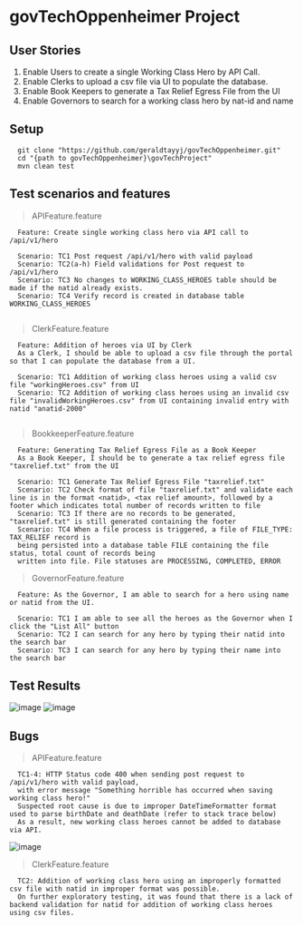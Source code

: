 # govTechOppenheimer Project

## User Stories
1. Enable Users to create a single Working Class Hero by API Call.
2. Enable Clerks to upload a csv file via UI to populate the database.
3. Enable Book Keepers to generate a Tax Relief Egress File from the UI
4. Enable Governors to search for a working class hero by nat-id and name

## Setup
```
  git clone "https://github.com/geraldtayyj/govTechOppenheimer.git"
  cd "{path to govTechOppenheimer}\govTechProject"
  mvn clean test
```

## Test scenarios and features
> APIFeature.feature
```
  Feature: Create single working class hero via API call to /api/v1/hero
  
  Scenario: TC1 Post request /api/v1/hero with valid payload
  Scenario: TC2(a-h) Field validations for Post request to /api/v1/hero
  Scenario: TC3 No changes to WORKING_CLASS_HEROES table should be made if the natid already exists.
  Scenario: TC4 Verify record is created in database table WORKING_CLASS_HEROES
  
```


> ClerkFeature.feature
```
  Feature: Addition of heroes via UI by Clerk
  As a Clerk, I should be able to upload a csv file through the portal so that I can populate the database from a UI.
  
  Scenario: TC1 Addition of working class heroes using a valid csv file "workingHeroes.csv" from UI
  Scenario: TC2 Addition of working class heroes using an invalid csv file "invalidWorkingHeroes.csv" from UI containing invalid entry with natid "anatid-2000"
  
```

> BookkeeperFeature.feature
```
  Feature: Generating Tax Relief Egress File as a Book Keeper
  As a Book Keeper, I should be to generate a tax relief egress file "taxrelief.txt" from the UI
  
  Scenario: TC1 Generate Tax Relief Egress File "taxrelief.txt"
  Scenario: TC2 Check format of file "taxrelief.txt" and validate each line is in the format <natid>, <tax relief amount>, followed by a footer which indicates total number of records written to file
  Scenario: TC3 If there are no records to be generated, "taxrelief.txt" is still generated containing the footer
  Scenario: TC4 When a file process is triggered, a file of FILE_TYPE: TAX_RELIEF record is
  being persisted into a database table FILE containing the file status, total count of records being
  written into file. File statuses are PROCESSING, COMPLETED, ERROR
```

> GovernorFeature.feature
```
  Feature: As the Governor, I am able to search for a hero using name or natid from the UI.

  Scenario: TC1 I am able to see all the heroes as the Governor when I click the "List All" button
  Scenario: TC2 I can search for any hero by typing their natid into the search bar
  Scenario: TC3 I can search for any hero by typing their name into the search bar
```
## Test Results
![image](https://user-images.githubusercontent.com/61403205/195511662-6c80f91d-938d-4cf8-a90b-73c389431bc4.png)
![image](https://user-images.githubusercontent.com/61403205/195511909-19c257ad-ce4e-40c5-b7e8-58cdd48b60e8.png)

## Bugs
> APIFeature.feature
```
  TC1-4: HTTP Status code 400 when sending post request to /api/v1/hero with valid payload, 
  with error message "Something horrible has occurred when saving working class hero!"
  Suspected root cause is due to improper DateTimeFormatter format used to parse birthDate and deathDate (refer to stack trace below)
  As a result, new working class heroes cannot be added to database via API.
```
  ![image](https://user-images.githubusercontent.com/61403205/195513376-e1166858-f436-4907-9de3-2c4e34f3e373.png)

> ClerkFeature.feature
```
  TC2: Addition of working class hero using an improperly formatted csv file with natid in improper format was possible. 
  On further exploratory testing, it was found that there is a lack of backend validation for natid for addition of working class heroes using csv files. 
```

